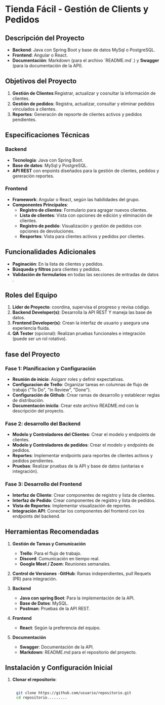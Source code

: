 # Tienda Fácil - Gestión de Clients y Pedidos

<!--

Archivo README.md incial para el proyecto Tienda Fácil.
Este archivo ofrece una visión general del proyeto y sus requisitos.
Actualizaremos este archivo conforme avanza el desarrollo para reflejar cambios y adiciones.

-->

## Descripción del Proyecto

<!--
Proporciona una descripción breve pero clara del proyecto para ayudar
a otos colaboradores a entender el objeto principal de este sistema.

<--

Este proyecto tiene como objetivo implementar un sistema de gestión para **Tienda Fácil** que permite registar y
gestionar clientes y pedidos.

Este sistema busca facilitar a los empleados el acceso a información de clientes y pedidos activos y pendientes.

### General

- **Equipos de trabajo**: Un lider de equipo es responsable de la coordinación.
- **Gestión de tareas**: Uso de un tablero de tareas en **Trello** para el seguimiento y orgabización.
- **Contro de versiones**: Repsoitorio en **GitHub** con ramas independientes para cada desarrollador
- **Acceso coordinadores**: Chantal y Jorge deben de tener acceso al trablero y repositorio de gitHub.

### Tecnologías recomendadas

<!
Detallar las tecnologías utilizadas garatntizar que todos los desarrolladores
y futuros colaboradores entiendan los requisitos técnicos.
-->

- **Backend**: Java con Spring Boot y base de datos MySql o PostgreSQL.
- **Frontend**: Angular o React.
- **Documentación**: Markdown (para el archivo `README.md´.) y **Swagger** (para la documentación de la API).

## Objetivos del Proyecto

1. **Gestión de Clientes**:Registrar, actualizar y cosnultar la información de clientes.
2. **Gestión de pedidos**: Registra, actualizar, consultar y eliminar pedidos vinculados a clientes.
3. **Reportes**: Generacón de repsorte de clientes activos y pedidos pendientes.

## Especificaciones Técnicas

### Backend

- **Tecnología**: Java con Spring Boot.
- **Base de datos**: MySql y PostgreSQL.
- **API REST** con enpoints diseñados para la gestión de clientes, pedidos y gereración reportes.

### Frontend

- **Framework**: Angular o React, según las habilidades del grupo.
- **Componentes Principales**:
  - **Registro de clientes**: Formulario para agragar nuevos clientes.
  - **Lista de clientes**: Vista con opciones de edición y eliminación de clientes.
  - **Registro de pedido**: Visualización y gestión de pedidos con opciones de devoluciones.
  - **Resportes**: Vista para clientes activos y pedidos por clientes.

## Funcionalidades Adicionales

- **Paginación**: En la lista de clientes y pedidos.
- **Búsqueda y filtros** para clientes y pedidos.
- **Validación de formularios** en todas las secciones de entradas de datos .

## Roles del Equipo

1. **Líder de Proyecto**: coordina, supervisa el progreso y revisa código.
2. **Backend Developer(s)**: Desarrolla la API REST Y maneja las base de datos.
3. **Frontend Developer(s)**: Crean la interfaz de usuario y asegura una experiencia fluida.
4. **QA Tester** (opcional): Realizan pruebas funcionales e integración (puede ser un rol rotativo).

## fase del Proyecto

### Fase 1: Planificacion y Configuración

- **Reunión de inicio**: Asiganr roles y definir expectativas.
- **Configuracion de Trello**: Organizar tareas en columnas de flujo de trabajo ("To Do", "In Review", "Done").
- **Configuración de Github**: Crear ramas de desarrollo y establecer reglas de distribución.
- **Documentacón inicila**: Crear este archivo README.md con la descripción del proyecto.

### Fase 2: desarrollo del Backend

- **Modelo y Controladores del Clientes**: Crear el modelo y endpoints de clientes.
- **Modelo y Controladores de pedidos**: Crear el modelo y endpoints de pedidos.
- **Reportes**: Implementar endpoints para reportes de clientes activos y pedidos pendientes.
- **Pruebas**: Realizar pruebas de la API y base de datos (unitarias e integración).

### Fase 3: Desarrollo del Frontend

- **Interfaz de Cliente**: Crear componentes de registro y lista de clientes.
- **Interfaz de Pedido**: Crear componentes de registro y lista de pedidos.
- **Vista de Reportes**: Implementar visualización de reportes.
- **Integración API**: Conectar los componentes del frontend con los endpoints del backend.

## Herramientas Recomendadas

1. **Gestión de Tareas y Comunicación**

   - **Trello**: Para el flujo de trabajo.
   - **Discord**: Comunicación en tiempo real.
   - **Google Meet / Zoom**: Reuniones semanales.

2. **Control de Versiones** -**GitHub**: Ramas independientes, pull Requets (PR) para integración.

3. **Backend**

   - **Java con spring Boot**: Para la implementación de la API.
   - **Base de Datos**: MySQL.
   - **Postman**: Pruebas de la API REST.

4. **Frontend**

   - **React**: Según la preferencia del equipo.

5. **Documentación**
   - **Swagger**: Documentación de la API.
   - **Markdown**: README.md para el repositorio del proyecto.

## Instalación y Configuración Inicial

1. **Clonar el repositorio**:

```bash

     git clone https://github.com/usuario/repositorio.git
     cd repositorio.........
```
